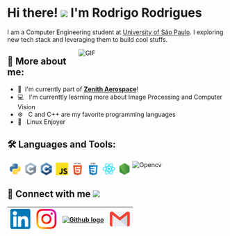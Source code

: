# Hi there! <img src="https://github.com/TheDudeThatCode/TheDudeThatCode/blob/master/Assets/Hi.gif" width="35" /> I'm Rodrigo Rodrigues

I am a Computer Engineering student at [University of São Paulo](https://www5.usp.br/). I exploring new tech stack and leveraging them to build cool stuffs.

<img align="right" alt="GIF" src="icons/computer.gif" width="340px"/>

## :monocle_face: More about me:

- :rocket: &nbsp;I'm currently part of **[Zenith Aerospace](https://github.com/zenitheesc)**!
- :computer: &nbsp; I'm currenttly learning more about Image Processing and Computer Vision
- :gear: &nbsp; C and C++ are my favorite programming languages
- :penguin: &nbsp; Linux Enjoyer


## :hammer_and_wrench: Languages and Tools:

<a href="https://www.python.org" target="_blank"><img align="left" alt="Python" height ="36px" src="icons/python.svg"></a>

<a href="https://en.cppreference.com/w/" target="_blank"><img align="left" alt="C" height ="36px" src="icons/c.svg"></a>

<a href="https://en.cppreference.com/w/" target="_blank"><img align="left" alt="C++" height ="36px" src="icons/c++.svg"></a>

<a href="https://github.com/RodrigoRCZ" target="_blank"><img align="left" alt="JS" height ="36px" src="icons/javascript.svg"></a>

<a href="https://github.com/RodrigoRCZ" target="_blank"><img align="left" alt="HTML" height ="36px" src="icons/html.svg"></a>

<a href="https://github.com/RodrigoRCZ" target="_blank"><img align="left" alt="CSS" height ="36px" src="icons/css.svg"></a>

<a href="https://reactjs.org/" target="_blank"><img align="left" alt="React" height ="36px" src="icons/react.svg"></a>

<a href="https://nodejs.org" target="_blank"><img align="left" alt="Node" height ="36px" src="icons/node.svg"></a>

<a href="https://opencv.org/" target="_blank"><img align="left" alt="Opencv" height ="32px" src="https://raw.githubusercontent.com/wiki/opencv/opencv/logo/OpenCV_logo_no_text.svg"></a>

<!--
<a href="https://www.typescriptlang.org/" target="_blank"><img align="left" alt="Typescript" height ="46px" src="icons/typescript.svg"></a>
-->

<br>
<br>

## :link: Connect with me <img src="https://github.com/TheDudeThatCode/TheDudeThatCode/blob/master/Assets/Handshake.gif" height="32px">

| [<img src="icons/Linkedin.svg" alt="Linkedin" width="46">](https://in.linkedin.com/in/RodrigoRCZ) | [<img src="icons/Instagram.svg" alt="instagram" width="46">](https://www.instagram.com/rodrigo_rodrigues.jpeg/) | [<img src="https://cdn.svgporn.com/logos/github-icon.svg" alt="Github logo" width="46">](https://github.com/RodrigoRCZ) | [<img src="icons/Gmail.svg" alt="Gmail " height="46">](mailto:rodrigo.rcastro27@gmail.com)
|:---:|:---:|:---:|:---:|


<!----
  References: 
  https://github.com/TheDudeThatCode
-->
